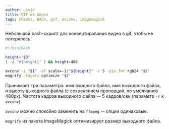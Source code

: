 ```yaml
---
author: Livid
title: GIF из видео
tags: Cheats, BASh, gif, avconv, imagemagick
---
```


Небольшой bash-скрипт для конвертирования видео в gif, чтобы не потерялось.

<!--more-->

```bash
#!/bin/bash

height="$3"
[ -z "#{height}" ] && height=480

avconv -i "$1" -vf scale=-1:"${height}" -r 5 -pix_fmt rgb24 "$2"
mogrify -layers optimize "$2"
```

Принимает три параметра: имя входного файла, имя выходного файла, и высоту выходного файла (с сохранением пропорций, по умолчанию 480px). Частота кадров выходного файла -- 5 кадров/сек (параметр `-r` к `avconv`).

`avconv` можно спокойно заменить на `ffmpeg` -- опции одинаковые.

`mogrify` из пакета ImageMagick оптимизирует размер выходного файла.
